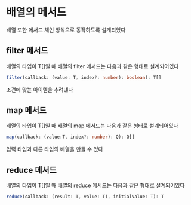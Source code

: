 # 배열의 메서드

배열 또한 메서드 체인 방식으로 동작하도록 설계되었다

## filter 메서드

배열의 타입이 T[]일 때 배열의 filter 메서드는 다음과 같은 형태로 설계되어있다

```ts
filter(callback: (value: T, index?: number): boolean): T[]
```

조건에 맞는 아이템을 추려낸다

## map 메서드

배열의 타입이 T[]일 때 배열의 map 메서드는 다음과 같은 형태로 설계되어있다

```ts
map(callback: (value:T, index?: number): Q): Q[]
```

입력 타입과 다른 타입의 배열을 만들 수 있다

## reduce 메서드

배열의 타입이 T[]일 때 배열의 reduce 메서드는 다음과 같은 형태로 설계되어있다

```ts
reduce(callback: (result: T, value: T), initialValue: T): T
```

